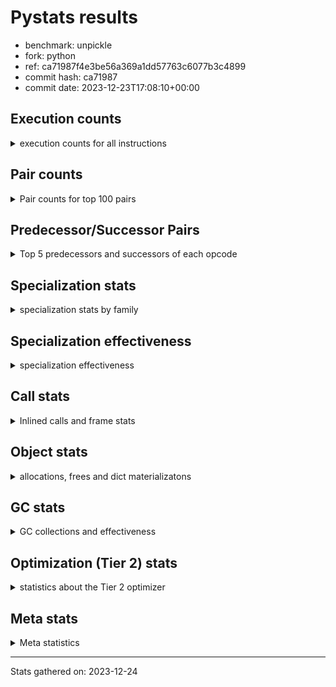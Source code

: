 
# Pystats results

- benchmark: unpickle
- fork: python
- ref: ca71987f4e3be56a369a1dd57763c6077b3c4899
- commit hash: ca71987
- commit date: 2023-12-23T17:08:10+00:00

## Execution counts

<details>
<summary> execution counts for all instructions </summary>

|Name | Count | Self | Cumulative | Miss ratio | 
|---|---:|---:|---:|---:|
| LOAD_FAST | 2,479,120 | 38.4% | 38.4% |  |
| PUSH_NULL | 1,229,440 | 19.0% | 57.4% |  |
| POP_TOP | 1,228,880 | 19.0% | 76.5% |  |
| CALL_BUILTIN_FAST_WITH_KEYWORDS | 1,228,580 | 19.0% | 95.5% |  |
| STORE_FAST | 82,480 | 1.3% | 96.8% |  |
| JUMP_BACKWARD | 81,920 | 1.3% | 98.0% |  |
| FOR_ITER_TUPLE | 81,900 | 1.3% | 99.3% |  |
| GET_ITER | 20,560 | 0.3% | 99.6% |  |
| FOR_ITER_RANGE | 20,540 | 0.3% | 99.9% |  |
| CALL | 1,260 | 0.0% | 100.0% |  |
| LOAD_ATTR_MODULE | 420 | 0.0% | 100.0% |  |
| LOAD_ATTR | 400 | 0.0% | 100.0% |  |
| LOAD_GLOBAL_MODULE | 360 | 0.0% | 100.0% |  |
| LOAD_GLOBAL | 280 | 0.0% | 100.0% |  |
| LOAD_DEREF | 240 | 0.0% | 100.0% |  |
| LOAD_ATTR_WITH_HINT | 180 | 0.0% | 100.0% |  |
| RETURN_VALUE | 160 | 0.0% | 100.0% |  |
| CALL_FUNCTION_EX | 160 | 0.0% | 100.0% |  |
| RESUME_CHECK | 120 | 0.0% | 100.0% |  |
| NOP | 80 | 0.0% | 100.0% |  |
| BUILD_LIST | 80 | 0.0% | 100.0% |  |
| BUILD_TUPLE | 80 | 0.0% | 100.0% |  |
| CALL_INTRINSIC_1 | 80 | 0.0% | 100.0% |  |
| COPY_FREE_VARS | 80 | 0.0% | 100.0% |  |
| FOR_ITER | 80 | 0.0% | 100.0% |  |
| LIST_EXTEND | 80 | 0.0% | 100.0% |  |
| LOAD_FAST_LOAD_FAST | 80 | 0.0% | 100.0% |  |
| BINARY_OP_SUBTRACT_FLOAT | 60 | 0.0% | 100.0% |  |
| CALL_BUILTIN_CLASS | 60 | 0.0% | 100.0% |  |
| LOAD_GLOBAL_BUILTIN | 60 | 0.0% | 100.0% |  |
| BINARY_OP | 40 | 0.0% | 100.0% |  |
| RESUME | 40 | 0.0% | 100.0% |  |


</details>

## Pair counts

<details>
<summary> Pair counts for top 100 pairs </summary>

|Pair | Count | Self | Cumulative | 
|---|---:|---:|---:|
| PUSH_NULL LOAD_FAST | 1,228,960 | 19.0% | 19.0% |
| LOAD_FAST PUSH_NULL | 1,228,800 | 19.0% | 38.1% |
| CALL_BUILTIN_FAST_WITH_KEYWORDS POP_TOP | 1,228,400 | 19.0% | 57.1% |
| LOAD_FAST CALL_BUILTIN_FAST_WITH_KEYWORDS | 1,228,000 | 19.0% | 76.1% |
| POP_TOP LOAD_FAST | 1,167,360 | 18.1% | 94.2% |
| STORE_FAST LOAD_FAST | 82,240 | 1.3% | 95.4% |
| POP_TOP JUMP_BACKWARD | 61,440 | 1.0% | 96.4% |
| JUMP_BACKWARD FOR_ITER_TUPLE | 61,420 | 1.0% | 97.3% |
| FOR_ITER_TUPLE STORE_FAST | 61,420 | 1.0% | 98.3% |
| LOAD_FAST GET_ITER | 20,560 | 0.3% | 98.6% |
| FOR_ITER_TUPLE JUMP_BACKWARD | 20,480 | 0.3% | 98.9% |
| GET_ITER FOR_ITER_TUPLE | 20,460 | 0.3% | 99.3% |
| JUMP_BACKWARD FOR_ITER_RANGE | 20,460 | 0.3% | 99.6% |
| FOR_ITER_RANGE STORE_FAST | 20,460 | 0.3% | 99.9% |
| LOAD_FAST CALL | 840 | 0.0% | 99.9% |
| CALL POP_TOP | 480 | 0.0% | 99.9% |
| CALL CALL_BUILTIN_FAST_WITH_KEYWORDS | 460 | 0.0% | 99.9% |
| LOAD_ATTR_MODULE PUSH_NULL | 360 | 0.0% | 99.9% |
| LOAD_FAST LOAD_ATTR | 280 | 0.0% | 99.9% |
| PUSH_NULL CALL | 240 | 0.0% | 99.9% |
| CALL_BUILTIN_FAST_WITH_KEYWORDS STORE_FAST | 180 | 0.0% | 99.9% |
| LOAD_GLOBAL_MODULE LOAD_FAST | 180 | 0.0% | 99.9% |
| CALL STORE_FAST | 160 | 0.0% | 99.9% |
| LOAD_DEREF PUSH_NULL | 160 | 0.0% | 99.9% |
| LOAD_FAST LOAD_ATTR_MODULE | 160 | 0.0% | 99.9% |
| LOAD_ATTR LOAD_ATTR_MODULE | 140 | 0.0% | 99.9% |
| PUSH_NULL LOAD_GLOBAL | 120 | 0.0% | 99.9% |
| PUSH_NULL LOAD_GLOBAL_MODULE | 120 | 0.0% | 99.9% |
| LOAD_ATTR PUSH_NULL | 120 | 0.0% | 99.9% |
| LOAD_FAST LOAD_ATTR_WITH_HINT | 120 | 0.0% | 99.9% |
| LOAD_GLOBAL LOAD_GLOBAL_MODULE | 120 | 0.0% | 100.0% |
| LOAD_ATTR_WITH_HINT CALL_BUILTIN_FAST_WITH_KEYWORDS | 120 | 0.0% | 100.0% |
| LOAD_GLOBAL_MODULE LOAD_ATTR_MODULE | 120 | 0.0% | 100.0% |
| NOP LOAD_DEREF | 80 | 0.0% | 100.0% |
| POP_TOP NOP | 80 | 0.0% | 100.0% |
| RETURN_VALUE RETURN_VALUE | 80 | 0.0% | 100.0% |
| BUILD_LIST LOAD_DEREF | 80 | 0.0% | 100.0% |
| BUILD_TUPLE STORE_FAST | 80 | 0.0% | 100.0% |
| CALL LOAD_FAST | 80 | 0.0% | 100.0% |
| CALL_FUNCTION_EX COPY_FREE_VARS | 80 | 0.0% | 100.0% |
| CALL_INTRINSIC_1 CALL_FUNCTION_EX | 80 | 0.0% | 100.0% |
| LIST_EXTEND CALL_INTRINSIC_1 | 80 | 0.0% | 100.0% |
| LOAD_DEREF LIST_EXTEND | 80 | 0.0% | 100.0% |
| LOAD_FAST BUILD_LIST | 80 | 0.0% | 100.0% |
| LOAD_FAST BUILD_TUPLE | 80 | 0.0% | 100.0% |
| LOAD_FAST CALL_FUNCTION_EX | 80 | 0.0% | 100.0% |
| LOAD_FAST_LOAD_FAST LOAD_FAST | 80 | 0.0% | 100.0% |
| LOAD_GLOBAL LOAD_FAST | 80 | 0.0% | 100.0% |
| STORE_FAST LOAD_FAST_LOAD_FAST | 80 | 0.0% | 100.0% |
| STORE_FAST LOAD_GLOBAL | 80 | 0.0% | 100.0% |
| GET_ITER FOR_ITER_RANGE | 60 | 0.0% | 100.0% |
| CALL CALL | 60 | 0.0% | 100.0% |
| CALL_FUNCTION_EX RESUME_CHECK | 60 | 0.0% | 100.0% |
| COPY_FREE_VARS RESUME_CHECK | 60 | 0.0% | 100.0% |
| LOAD_ATTR CALL | 60 | 0.0% | 100.0% |
| LOAD_ATTR LOAD_ATTR_WITH_HINT | 60 | 0.0% | 100.0% |
| LOAD_GLOBAL LOAD_ATTR | 60 | 0.0% | 100.0% |
| BINARY_OP_SUBTRACT_FLOAT RETURN_VALUE | 60 | 0.0% | 100.0% |
| CALL_BUILTIN_CLASS STORE_FAST | 60 | 0.0% | 100.0% |
| LOAD_ATTR_MODULE STORE_FAST | 60 | 0.0% | 100.0% |
| LOAD_ATTR_WITH_HINT CALL | 60 | 0.0% | 100.0% |
| LOAD_GLOBAL_BUILTIN LOAD_FAST | 60 | 0.0% | 100.0% |
| LOAD_GLOBAL_MODULE LOAD_ATTR | 60 | 0.0% | 100.0% |
| RESUME_CHECK LOAD_DEREF | 60 | 0.0% | 100.0% |
| RESUME_CHECK LOAD_FAST | 60 | 0.0% | 100.0% |
| GET_ITER FOR_ITER | 40 | 0.0% | 100.0% |
| RETURN_VALUE LOAD_GLOBAL | 40 | 0.0% | 100.0% |
| RETURN_VALUE LOAD_GLOBAL_MODULE | 40 | 0.0% | 100.0% |
| FOR_ITER STORE_FAST | 40 | 0.0% | 100.0% |
| JUMP_BACKWARD FOR_ITER | 40 | 0.0% | 100.0% |
| LOAD_FAST BINARY_OP | 40 | 0.0% | 100.0% |
| LOAD_FAST BINARY_OP_SUBTRACT_FLOAT | 40 | 0.0% | 100.0% |
| LOAD_FAST CALL_BUILTIN_CLASS | 40 | 0.0% | 100.0% |
| STORE_FAST LOAD_GLOBAL_BUILTIN | 40 | 0.0% | 100.0% |
| STORE_FAST LOAD_GLOBAL_MODULE | 40 | 0.0% | 100.0% |
| FOR_ITER_RANGE LOAD_GLOBAL | 40 | 0.0% | 100.0% |
| FOR_ITER_RANGE LOAD_GLOBAL_MODULE | 40 | 0.0% | 100.0% |
| BINARY_OP RETURN_VALUE | 20 | 0.0% | 100.0% |
| BINARY_OP BINARY_OP_SUBTRACT_FLOAT | 20 | 0.0% | 100.0% |
| CALL CALL_BUILTIN_CLASS | 20 | 0.0% | 100.0% |
| CALL_FUNCTION_EX RESUME | 20 | 0.0% | 100.0% |
| COPY_FREE_VARS RESUME | 20 | 0.0% | 100.0% |
| FOR_ITER FOR_ITER_RANGE | 20 | 0.0% | 100.0% |
| FOR_ITER FOR_ITER_TUPLE | 20 | 0.0% | 100.0% |
| LOAD_ATTR STORE_FAST | 20 | 0.0% | 100.0% |
| LOAD_GLOBAL LOAD_GLOBAL_BUILTIN | 20 | 0.0% | 100.0% |
| RESUME LOAD_DEREF | 20 | 0.0% | 100.0% |
| RESUME LOAD_FAST | 20 | 0.0% | 100.0% |


</details>

## Predecessor/Successor Pairs

<details>
<summary> Top 5 predecessors and successors of each opcode </summary>

### GET_ITER

<details>
<summary> Successors and predecessors for GET_ITER </summary>

|Predecessors | Count | Percentage | 
|---|---:|---:|
| LOAD_FAST | 20,560 | 100.0% |

|Successors | Count | Percentage | 
|---|---:|---:|
| FOR_ITER_TUPLE | 20,460 | 99.5% |
| FOR_ITER_RANGE | 60 | 0.3% |
| FOR_ITER | 40 | 0.2% |


</details>

### NOP

<details>
<summary> Successors and predecessors for NOP </summary>

|Predecessors | Count | Percentage | 
|---|---:|---:|
| POP_TOP | 80 | 100.0% |

|Successors | Count | Percentage | 
|---|---:|---:|
| LOAD_DEREF | 80 | 100.0% |


</details>

### POP_TOP

<details>
<summary> Successors and predecessors for POP_TOP </summary>

|Predecessors | Count | Percentage | 
|---|---:|---:|
| CALL_BUILTIN_FAST_WITH_KEYWORDS | 1,228,400 | 100.0% |
| CALL | 480 | 0.0% |

|Successors | Count | Percentage | 
|---|---:|---:|
| LOAD_FAST | 1,167,360 | 95.0% |
| JUMP_BACKWARD | 61,440 | 5.0% |
| NOP | 80 | 0.0% |


</details>

### PUSH_NULL

<details>
<summary> Successors and predecessors for PUSH_NULL </summary>

|Predecessors | Count | Percentage | 
|---|---:|---:|
| LOAD_FAST | 1,228,800 | 99.9% |
| LOAD_ATTR_MODULE | 360 | 0.0% |
| LOAD_DEREF | 160 | 0.0% |
| LOAD_ATTR | 120 | 0.0% |

|Successors | Count | Percentage | 
|---|---:|---:|
| LOAD_FAST | 1,228,960 | 100.0% |
| CALL | 240 | 0.0% |
| LOAD_GLOBAL | 120 | 0.0% |
| LOAD_GLOBAL_MODULE | 120 | 0.0% |


</details>

### RETURN_VALUE

<details>
<summary> Successors and predecessors for RETURN_VALUE </summary>

|Predecessors | Count | Percentage | 
|---|---:|---:|
| RETURN_VALUE | 80 | 50.0% |
| BINARY_OP_SUBTRACT_FLOAT | 60 | 37.5% |
| BINARY_OP | 20 | 12.5% |

|Successors | Count | Percentage | 
|---|---:|---:|
| RETURN_VALUE | 80 | 50.0% |
| LOAD_GLOBAL | 40 | 25.0% |
| LOAD_GLOBAL_MODULE | 40 | 25.0% |


</details>

### BINARY_OP

<details>
<summary> Successors and predecessors for BINARY_OP </summary>

|Predecessors | Count | Percentage | 
|---|---:|---:|
| LOAD_FAST | 40 | 100.0% |

|Successors | Count | Percentage | 
|---|---:|---:|
| RETURN_VALUE | 20 | 50.0% |
| BINARY_OP_SUBTRACT_FLOAT | 20 | 50.0% |


</details>

### BUILD_LIST

<details>
<summary> Successors and predecessors for BUILD_LIST </summary>

|Predecessors | Count | Percentage | 
|---|---:|---:|
| LOAD_FAST | 80 | 100.0% |

|Successors | Count | Percentage | 
|---|---:|---:|
| LOAD_DEREF | 80 | 100.0% |


</details>

### BUILD_TUPLE

<details>
<summary> Successors and predecessors for BUILD_TUPLE </summary>

|Predecessors | Count | Percentage | 
|---|---:|---:|
| LOAD_FAST | 80 | 100.0% |

|Successors | Count | Percentage | 
|---|---:|---:|
| STORE_FAST | 80 | 100.0% |


</details>

### CALL

<details>
<summary> Successors and predecessors for CALL </summary>

|Predecessors | Count | Percentage | 
|---|---:|---:|
| LOAD_FAST | 840 | 66.7% |
| PUSH_NULL | 240 | 19.0% |
| CALL | 60 | 4.8% |
| LOAD_ATTR | 60 | 4.8% |
| LOAD_ATTR_WITH_HINT | 60 | 4.8% |

|Successors | Count | Percentage | 
|---|---:|---:|
| POP_TOP | 480 | 38.1% |
| CALL_BUILTIN_FAST_WITH_KEYWORDS | 460 | 36.5% |
| STORE_FAST | 160 | 12.7% |
| LOAD_FAST | 80 | 6.3% |
| CALL | 60 | 4.8% |


</details>

### CALL_FUNCTION_EX

<details>
<summary> Successors and predecessors for CALL_FUNCTION_EX </summary>

|Predecessors | Count | Percentage | 
|---|---:|---:|
| CALL_INTRINSIC_1 | 80 | 50.0% |
| LOAD_FAST | 80 | 50.0% |

|Successors | Count | Percentage | 
|---|---:|---:|
| COPY_FREE_VARS | 80 | 50.0% |
| RESUME_CHECK | 60 | 37.5% |
| RESUME | 20 | 12.5% |


</details>

### CALL_INTRINSIC_1

<details>
<summary> Successors and predecessors for CALL_INTRINSIC_1 </summary>

|Predecessors | Count | Percentage | 
|---|---:|---:|
| LIST_EXTEND | 80 | 100.0% |

|Successors | Count | Percentage | 
|---|---:|---:|
| CALL_FUNCTION_EX | 80 | 100.0% |


</details>

### COPY_FREE_VARS

<details>
<summary> Successors and predecessors for COPY_FREE_VARS </summary>

|Predecessors | Count | Percentage | 
|---|---:|---:|
| CALL_FUNCTION_EX | 80 | 100.0% |

|Successors | Count | Percentage | 
|---|---:|---:|
| RESUME_CHECK | 60 | 75.0% |
| RESUME | 20 | 25.0% |


</details>

### FOR_ITER

<details>
<summary> Successors and predecessors for FOR_ITER </summary>

|Predecessors | Count | Percentage | 
|---|---:|---:|
| GET_ITER | 40 | 50.0% |
| JUMP_BACKWARD | 40 | 50.0% |

|Successors | Count | Percentage | 
|---|---:|---:|
| STORE_FAST | 40 | 50.0% |
| FOR_ITER_RANGE | 20 | 25.0% |
| FOR_ITER_TUPLE | 20 | 25.0% |


</details>

### JUMP_BACKWARD

<details>
<summary> Successors and predecessors for JUMP_BACKWARD </summary>

|Predecessors | Count | Percentage | 
|---|---:|---:|
| POP_TOP | 61,440 | 75.0% |
| FOR_ITER_TUPLE | 20,480 | 25.0% |

|Successors | Count | Percentage | 
|---|---:|---:|
| FOR_ITER_TUPLE | 61,420 | 75.0% |
| FOR_ITER_RANGE | 20,460 | 25.0% |
| FOR_ITER | 40 | 0.0% |


</details>

### LIST_EXTEND

<details>
<summary> Successors and predecessors for LIST_EXTEND </summary>

|Predecessors | Count | Percentage | 
|---|---:|---:|
| LOAD_DEREF | 80 | 100.0% |

|Successors | Count | Percentage | 
|---|---:|---:|
| CALL_INTRINSIC_1 | 80 | 100.0% |


</details>

### LOAD_ATTR

<details>
<summary> Successors and predecessors for LOAD_ATTR </summary>

|Predecessors | Count | Percentage | 
|---|---:|---:|
| LOAD_FAST | 280 | 70.0% |
| LOAD_GLOBAL | 60 | 15.0% |
| LOAD_GLOBAL_MODULE | 60 | 15.0% |

|Successors | Count | Percentage | 
|---|---:|---:|
| LOAD_ATTR_MODULE | 140 | 35.0% |
| PUSH_NULL | 120 | 30.0% |
| CALL | 60 | 15.0% |
| LOAD_ATTR_WITH_HINT | 60 | 15.0% |
| STORE_FAST | 20 | 5.0% |


</details>

### LOAD_DEREF

<details>
<summary> Successors and predecessors for LOAD_DEREF </summary>

|Predecessors | Count | Percentage | 
|---|---:|---:|
| NOP | 80 | 33.3% |
| BUILD_LIST | 80 | 33.3% |
| RESUME_CHECK | 60 | 25.0% |
| RESUME | 20 | 8.3% |

|Successors | Count | Percentage | 
|---|---:|---:|
| PUSH_NULL | 160 | 66.7% |
| LIST_EXTEND | 80 | 33.3% |


</details>

### LOAD_FAST

<details>
<summary> Successors and predecessors for LOAD_FAST </summary>

|Predecessors | Count | Percentage | 
|---|---:|---:|
| PUSH_NULL | 1,228,960 | 49.6% |
| POP_TOP | 1,167,360 | 47.1% |
| STORE_FAST | 82,240 | 3.3% |
| LOAD_GLOBAL_MODULE | 180 | 0.0% |
| CALL | 80 | 0.0% |

|Successors | Count | Percentage | 
|---|---:|---:|
| PUSH_NULL | 1,228,800 | 49.6% |
| CALL_BUILTIN_FAST_WITH_KEYWORDS | 1,228,000 | 49.5% |
| GET_ITER | 20,560 | 0.8% |
| CALL | 840 | 0.0% |
| LOAD_ATTR | 280 | 0.0% |


</details>

### LOAD_FAST_LOAD_FAST

<details>
<summary> Successors and predecessors for LOAD_FAST_LOAD_FAST </summary>

|Predecessors | Count | Percentage | 
|---|---:|---:|
| STORE_FAST | 80 | 100.0% |

|Successors | Count | Percentage | 
|---|---:|---:|
| LOAD_FAST | 80 | 100.0% |


</details>

### LOAD_GLOBAL

<details>
<summary> Successors and predecessors for LOAD_GLOBAL </summary>

|Predecessors | Count | Percentage | 
|---|---:|---:|
| PUSH_NULL | 120 | 42.9% |
| STORE_FAST | 80 | 28.6% |
| RETURN_VALUE | 40 | 14.3% |
| FOR_ITER_RANGE | 40 | 14.3% |

|Successors | Count | Percentage | 
|---|---:|---:|
| LOAD_GLOBAL_MODULE | 120 | 42.9% |
| LOAD_FAST | 80 | 28.6% |
| LOAD_ATTR | 60 | 21.4% |
| LOAD_GLOBAL_BUILTIN | 20 | 7.1% |


</details>

### STORE_FAST

<details>
<summary> Successors and predecessors for STORE_FAST </summary>

|Predecessors | Count | Percentage | 
|---|---:|---:|
| FOR_ITER_TUPLE | 61,420 | 74.5% |
| FOR_ITER_RANGE | 20,460 | 24.8% |
| CALL_BUILTIN_FAST_WITH_KEYWORDS | 180 | 0.2% |
| CALL | 160 | 0.2% |
| BUILD_TUPLE | 80 | 0.1% |

|Successors | Count | Percentage | 
|---|---:|---:|
| LOAD_FAST | 82,240 | 99.7% |
| LOAD_FAST_LOAD_FAST | 80 | 0.1% |
| LOAD_GLOBAL | 80 | 0.1% |
| LOAD_GLOBAL_BUILTIN | 40 | 0.0% |
| LOAD_GLOBAL_MODULE | 40 | 0.0% |


</details>

### RESUME

<details>
<summary> Successors and predecessors for RESUME </summary>

|Predecessors | Count | Percentage | 
|---|---:|---:|
| CALL_FUNCTION_EX | 20 | 50.0% |
| COPY_FREE_VARS | 20 | 50.0% |

|Successors | Count | Percentage | 
|---|---:|---:|
| LOAD_DEREF | 20 | 50.0% |
| LOAD_FAST | 20 | 50.0% |


</details>

### BINARY_OP_SUBTRACT_FLOAT

<details>
<summary> Successors and predecessors for BINARY_OP_SUBTRACT_FLOAT </summary>

|Predecessors | Count | Percentage | 
|---|---:|---:|
| LOAD_FAST | 40 | 66.7% |
| BINARY_OP | 20 | 33.3% |

|Successors | Count | Percentage | 
|---|---:|---:|
| RETURN_VALUE | 60 | 100.0% |


</details>

### CALL_BUILTIN_CLASS

<details>
<summary> Successors and predecessors for CALL_BUILTIN_CLASS </summary>

|Predecessors | Count | Percentage | 
|---|---:|---:|
| LOAD_FAST | 40 | 66.7% |
| CALL | 20 | 33.3% |

|Successors | Count | Percentage | 
|---|---:|---:|
| STORE_FAST | 60 | 100.0% |


</details>

### CALL_BUILTIN_FAST_WITH_KEYWORDS

<details>
<summary> Successors and predecessors for CALL_BUILTIN_FAST_WITH_KEYWORDS </summary>

|Predecessors | Count | Percentage | 
|---|---:|---:|
| LOAD_FAST | 1,228,000 | 100.0% |
| CALL | 460 | 0.0% |
| LOAD_ATTR_WITH_HINT | 120 | 0.0% |

|Successors | Count | Percentage | 
|---|---:|---:|
| POP_TOP | 1,228,400 | 100.0% |
| STORE_FAST | 180 | 0.0% |


</details>

### FOR_ITER_RANGE

<details>
<summary> Successors and predecessors for FOR_ITER_RANGE </summary>

|Predecessors | Count | Percentage | 
|---|---:|---:|
| JUMP_BACKWARD | 20,460 | 99.6% |
| GET_ITER | 60 | 0.3% |
| FOR_ITER | 20 | 0.1% |

|Successors | Count | Percentage | 
|---|---:|---:|
| STORE_FAST | 20,460 | 99.6% |
| LOAD_GLOBAL | 40 | 0.2% |
| LOAD_GLOBAL_MODULE | 40 | 0.2% |


</details>

### FOR_ITER_TUPLE

<details>
<summary> Successors and predecessors for FOR_ITER_TUPLE </summary>

|Predecessors | Count | Percentage | 
|---|---:|---:|
| JUMP_BACKWARD | 61,420 | 75.0% |
| GET_ITER | 20,460 | 25.0% |
| FOR_ITER | 20 | 0.0% |

|Successors | Count | Percentage | 
|---|---:|---:|
| STORE_FAST | 61,420 | 75.0% |
| JUMP_BACKWARD | 20,480 | 25.0% |


</details>

### LOAD_ATTR_MODULE

<details>
<summary> Successors and predecessors for LOAD_ATTR_MODULE </summary>

|Predecessors | Count | Percentage | 
|---|---:|---:|
| LOAD_FAST | 160 | 38.1% |
| LOAD_ATTR | 140 | 33.3% |
| LOAD_GLOBAL_MODULE | 120 | 28.6% |

|Successors | Count | Percentage | 
|---|---:|---:|
| PUSH_NULL | 360 | 85.7% |
| STORE_FAST | 60 | 14.3% |


</details>

### LOAD_ATTR_WITH_HINT

<details>
<summary> Successors and predecessors for LOAD_ATTR_WITH_HINT </summary>

|Predecessors | Count | Percentage | 
|---|---:|---:|
| LOAD_FAST | 120 | 66.7% |
| LOAD_ATTR | 60 | 33.3% |

|Successors | Count | Percentage | 
|---|---:|---:|
| CALL_BUILTIN_FAST_WITH_KEYWORDS | 120 | 66.7% |
| CALL | 60 | 33.3% |


</details>

### LOAD_GLOBAL_BUILTIN

<details>
<summary> Successors and predecessors for LOAD_GLOBAL_BUILTIN </summary>

|Predecessors | Count | Percentage | 
|---|---:|---:|
| STORE_FAST | 40 | 66.7% |
| LOAD_GLOBAL | 20 | 33.3% |

|Successors | Count | Percentage | 
|---|---:|---:|
| LOAD_FAST | 60 | 100.0% |


</details>

### LOAD_GLOBAL_MODULE

<details>
<summary> Successors and predecessors for LOAD_GLOBAL_MODULE </summary>

|Predecessors | Count | Percentage | 
|---|---:|---:|
| PUSH_NULL | 120 | 33.3% |
| LOAD_GLOBAL | 120 | 33.3% |
| RETURN_VALUE | 40 | 11.1% |
| STORE_FAST | 40 | 11.1% |
| FOR_ITER_RANGE | 40 | 11.1% |

|Successors | Count | Percentage | 
|---|---:|---:|
| LOAD_FAST | 180 | 50.0% |
| LOAD_ATTR_MODULE | 120 | 33.3% |
| LOAD_ATTR | 60 | 16.7% |


</details>

### RESUME_CHECK

<details>
<summary> Successors and predecessors for RESUME_CHECK </summary>

|Predecessors | Count | Percentage | 
|---|---:|---:|
| CALL_FUNCTION_EX | 60 | 50.0% |
| COPY_FREE_VARS | 60 | 50.0% |

|Successors | Count | Percentage | 
|---|---:|---:|
| LOAD_DEREF | 60 | 50.0% |
| LOAD_FAST | 60 | 50.0% |


</details>


</details>

## Specialization stats

<details>
<summary> specialization stats by family </summary>

### BINARY_OP

<details>
<summary> specialization stats for BINARY_OP family </summary>

|Kind | Count | Ratio | 
|---|---:|---:|
|     deferred | 20 | 20.0% |
|          hit | 60 | 60.0% |

| | Count | Ratio | 
|---|---:|---:|
| Success | 20 | 100.0% |
| Failure | 0 | 0.0% |


</details>

### CALL

<details>
<summary> specialization stats for CALL family </summary>

|Kind | Count | Ratio | 
|---|---:|---:|
|     deferred | 720 | 0.1% |
|          hit | 1,228,640 | 99.9% |

| | Count | Ratio | 
|---|---:|---:|
| Success | 480 | 88.9% |
| Failure | 60 | 11.1% |

|Failure kind | Count | Ratio | 
|---|---:|---:|
| cfunc noargs | 60 | 100.0% |


</details>

### FOR_ITER

<details>
<summary> specialization stats for FOR_ITER family </summary>

|Kind | Count | Ratio | 
|---|---:|---:|
|     deferred | 40 | 0.0% |
|          hit | 102,440 | 99.9% |

| | Count | Ratio | 
|---|---:|---:|
| Success | 40 | 100.0% |
| Failure | 0 | 0.0% |


</details>

### LOAD_ATTR

<details>
<summary> specialization stats for LOAD_ATTR family </summary>

|Kind | Count | Ratio | 
|---|---:|---:|
|     deferred | 200 | 20.0% |
|          hit | 600 | 60.0% |

| | Count | Ratio | 
|---|---:|---:|
| Success | 200 | 100.0% |
| Failure | 0 | 0.0% |


</details>

### LOAD_GLOBAL

<details>
<summary> specialization stats for LOAD_GLOBAL family </summary>

|Kind | Count | Ratio | 
|---|---:|---:|
|     deferred | 140 | 20.0% |
|          hit | 420 | 60.0% |

| | Count | Ratio | 
|---|---:|---:|
| Success | 140 | 100.0% |
| Failure | 0 | 0.0% |


</details>


</details>

## Specialization effectiveness

<details>
<summary> specialization effectiveness </summary>

|Instructions | Count | Ratio | 
|---|---:|---:|
| Basic | 5,123,560 | 79.3% |
| Not specialized | 2,060 | 0.0% |
| Specialized hits | 1,332,280 | 20.6% |
| Specialized misses | 0 | 0.0% |

### Deferred by instruction

<details>
<summary> deferred by instruction </summary>

|Name | Count | Ratio | 
|---|---:|---:|
| CALL | 720 | 64.3% |
| LOAD_ATTR | 200 | 17.9% |
| LOAD_GLOBAL | 140 | 12.5% |
| FOR_ITER | 40 | 3.6% |
| BINARY_OP | 20 | 1.8% |
| BINARY_SLICE | 0 | 0.0% |
| STORE_SLICE | 0 | 0.0% |
| BINARY_SUBSCR | 0 | 0.0% |
| GET_ITER | 0 | 0.0% |
| NOP | 0 | 0.0% |


</details>

### Misses by instruction

<details>
<summary> misses by instruction </summary>


</details>


</details>

## Call stats

<details>
<summary> Inlined calls and frame stats </summary>

| | Count | Ratio | 
|---|---:|---:|
| Calls to PyEval_EvalDefault | 0 | 0.0% |
| Calls to Python functions inlined | 160 | 100.0% |
| Calls via PyEval_EvalFrame (total) | 0 | 0.0% |
| Calls via PyEval_EvalFrame (vector) | 0 | 0.0% |
| Calls via PyEval_EvalFrame (generator) | 0 | 0.0% |
| Calls via PyEval_EvalFrame (legacy) | 0 | 0.0% |
| Calls via PyEval_EvalFrame (function vectorcall) | 0 | 0.0% |
| Calls via PyEval_EvalFrame (build class) | 0 | 0.0% |
| Calls via PyEval_EvalFrame (slot) | 0 | 0.0% |
| Calls via PyEval_EvalFrame (function ex) | 160 | 100.0% |
| Calls via PyEval_EvalFrame (api) | 0 | 0.0% |
| Calls via PyEval_EvalFrame (method) | 0 | 0.0% |
| Frame objects created | 0 | 0.0% |
| Frames pushed | 0 | 0.0% |


</details>

## Object stats

<details>
<summary> allocations, frees and dict materializatons </summary>

| | Count | Ratio | 
|---|---:|---:|
| Allocations from freelist | 7,373,600 | 7.1% |
| Frees to freelist | 7,373,540 |  |
| Allocations | 96,278,740 | 92.9% |
| Allocations to 512 bytes | 94,639,700 | 91.3% |
| Allocations to 4 kbytes | 1,638,720 | 1.6% |
| Allocations over 4 kbytes | 320 | 0.0% |
| Frees | 99,959,705 |  |
| New values | 0 |  |
| Interpreter increfs | 2,542,240 | 1.1% |
| Interpreter decrefs | 3,812,660 | 1.2% |
| Increfs | 226,552,300 | 98.9% |
| Decrefs | 315,820,572 | 98.8% |
| Materialize dict (on request) | 0 |  |
| Materialize dict (new key) | 0 |  |
| Materialize dict (too big) | 0 |  |
| Materialize dict (str subclass) | 0 |  |
| Dematerialize dict | 0 |  |
| Method cache hits | 819,709 |  |
| Method cache misses | 409,751 |  |
| Method cache collisions | 411,854 |  |
| Method cache dunder hits | 817,142 |  |
| Method cache dunder misses | 2,778 |  |


</details>

## GC stats

<details>
<summary> GC collections and effectiveness </summary>

|Generation | Collections | Objects collected | Object visits | 
|---:|---:|---:|---:|
| 0 | 0 | 0 | 0 |
| 1 | 0 | 0 | 0 |
| 2 | 0 | 0 | 0 |


</details>

## Optimization (Tier 2) stats

<details>
<summary> statistics about the Tier 2 optimizer </summary>

| | Count | Ratio | 
|---|---:|---:|
| Optimization attempts | 0 |  |
| Traces created | 0 |  |
| Trace stack overflow | 0 |  |
| Trace stack underflow | 0 |  |
| Trace too long | 0 |  |
| Trace too short | 0 |  |
| Inner loop found | 0 |  |
| Recursive call | 0 |  |
| Low confidence | 0 |  |
| Traces executed | 0 |  |
| Uops executed | 0 |  |

### Trace length histogram

<details>
<summary> trace length histogram </summary>

|Range | Count | Ratio | 
|---|---:|---:|
| <= 1 | 0 |  |


</details>

### Optimized trace length histogram

<details>
<summary> optimized trace length histogram </summary>

|Range | Count | Ratio | 
|---|---:|---:|
| <= 1 | 0 |  |


</details>

### Trace run length histogram

<details>
<summary> trace run length histogram </summary>

|Range | Count | Ratio | 
|---|---:|---:|
| <= 1 | 0 |  |


</details>

### Uop execution stats

<details>
<summary> uop execution stats </summary>


</details>

### Unsupported opcodes

<details>
<summary> unsupported opcodes </summary>


</details>


</details>

## Meta stats

<details>
<summary> Meta statistics </summary>

| | Count | 
|---|---:|
| Number of data files | 20 |


</details>

---
Stats gathered on: 2023-12-24
